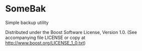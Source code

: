 # SomeBak
Simple backup utility

Distributed under the Boost Software License, Version 1.0. (See accompanying file LICENSE or copy at http://www.boost.org/LICENSE_1_0.txt)